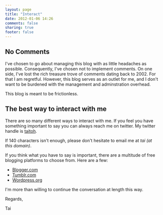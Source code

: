 ```yaml
---
layout: page
title: "Interact"
date: 2012-01-06 14:26
comments: false
sharing: true
footer: false
---
```

## No Comments

I've chosen to go about managing this blog with as little headaches as possible. Consequently, I've chosen not to implement comments. On one side, I've lost the rich treasure trove of comments dating back to 2002. For that I am regretful.  However, this blog serves as an outlet for me, and I don't want to be burdened with the management and adminstration overhead.

This blog is meant to be frictionless.

## The best way to interact with me

There are so many different ways to interact with me. If you feel you have something important to say you can always reach me on twitter.  My twitter handle is [taitoh][1].

If 140 characters isn't enough, please don't hesitate to email me at _*tai (at this domain)*_.

If you think what you have to say is important, there are a multitude of free blogging platforms to choose from. Here are a few:

* [Blogger.com][2]
* [Tumblr.com][3]
* [Wordpress.org][4]

I'm more than willing to continue the conversation at length this way.

Regards,

Tai

[1]: http://www.twitter.com/taitoh
[2]: http://www.blogger.com/
[3]: http://www.tumblr.com/
[4]: http://www.wordpress.org/